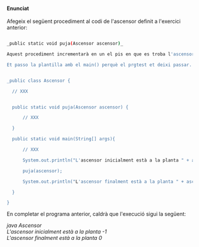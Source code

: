 #### Enunciat  

Afegeix el següent procediment al codi de l'ascensor definit a l'exercici anterior:  

  ```sh

_public static void puja(Ascensor ascensor)_  

Aquest procediment incrementarà en un el pis en que es troba l'ascensor que rep.  

Et passo la plantilla amb el main() perquè el prgtest et deixi passar.  


_public class Ascensor {  

    // XXX   


    public static void puja(Ascensor ascensor) {  

        // XXX  

    }  

    public static void main(String[] args){  

        // XXX  

        System.out.println("L'ascensor inicialment està a la planta " + ascensor.pis);  

        puja(ascensor);  

        System.out.println("L'ascensor finalment està a la planta " + ascensor.pis);  

    }  

}  
  
  ```

En completar el programa anterior, caldrà que l'execució sigui la següent:  

_java Ascensor  
 L'ascensor inicialment està a la planta -1  
 L'ascensor finalment està a la planta 0_  
